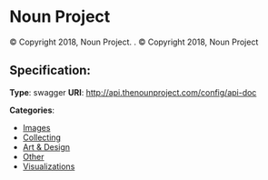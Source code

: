 # Noun Project


© Copyright 2018, Noun Project. . © Copyright 2018, Noun Project

## Specification:
**Type**: swagger
**URI**: http://api.thenounproject.com/config/api-doc


**Categories**:
- [Images](https://github.com/apis-list/apis-list#images)
- [Collecting](https://github.com/apis-list/apis-list#collecting)
- [Art & Design](https://github.com/apis-list/apis-list#art-and-design)
- [Other](https://github.com/apis-list/apis-list#other)
- [Visualizations](https://github.com/apis-list/apis-list#visualizations)



